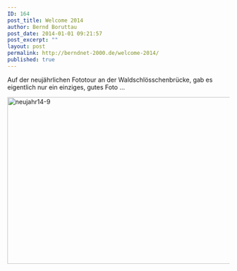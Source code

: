 ```yaml
---
ID: 164
post_title: Welcome 2014
author: Bernd Boruttau
post_date: 2014-01-01 09:21:57
post_excerpt: ""
layout: post
permalink: http://berndnet-2000.de/welcome-2014/
published: true
---
```

Auf der neujährlichen Fototour an der Waldschlösschenbrücke, gab es eigentlich nur ein einziges, gutes Foto ...

<!--more--><a href="http://berndnet-2000.de/wp-content/uploads/2014/01/neujahr14-9.jpg"><img class="wp-image-165 aligncenter" style="width: 598px;" src="http://berndnet-2000.de/wp-content/uploads/2014/01/neujahr14-9-1024x593.jpg" alt="neujahr14-9" width="616" height="379" /></a>